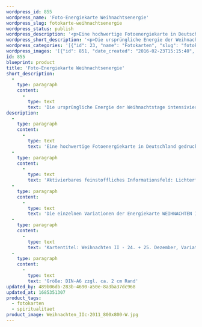 ```yaml
---
wordpress_id: 855
wordpress_name: 'Foto-Energiekarte Weihnachtsenergie'
wordpress_slug: fotokarte-weihnachtsenergie
wordpress_status: publish
wordpress_description: '<p>Eine hochwertige Fotoenergiekarte in Deutschland gedruckt und in Handarbeit laminiert.  Sie ist in Postkartengröße (DIN-A6) gut zu transportieren und kann auch auf den Körper aufgelegt werden.</p><p>Aktivierbares feinstoffliches Informationsfeld: Lichterfest - Gottesenergie im Menschsein - Christusenergie: In der Zeit vom 24. bis 25. Dezember taucht ein Teil der Menschheit in ein besonderes Energiefeld ein, welches wir Weihnachten nennen. Dieses Energiefeld ist sehr lichtvoll, es beinhaltet all das, was wir in christlichem Sinne mit der Geburt Jesu verbinden. Es stellt für viele Menschen ein Hoffnungszeichen und einen Anker für Menschlichkeit und Spiritualität dar.<br />Die einzelnen Variationen der Energiekarte WEIHNACHTEN II möchten dieses lichtvolle Ereignis in einem jeden Jahr intensivieren und klären helfen. Die Bedeutung der Weihnacht für jeden Menschen kann individuell unterschiedlich rein und pur erfahren werden. Die Weihnachtstage können eine Quelle des eigenen, inneren Lichts und des Lichts auf der Erde insgesamt sein.</p><p>Kartentitel: Weihnachten II - 24. + 25. Dezember, Variation 3 (Edition 2011). Reihe: Weihnachten. Schwingung: Grün</p><p>Größe: DIN-A6 zzgl. ca. 2 cm Rand<br />Andere Formate sind individuell für Sie innerhalb weniger Tage herstellbar. Bitte kontaktieren Sie uns hierfür unter <a href="mailto:info@elvedenverlag.de">info@elvedenverlag.de</a>.</p><p><a href="https://my.feenbaum.de/anwendung-energiebilder-foto-laminiert/">Anwendungshinweise</a>      <a href="https://my.feenbaum.de/produktinformationen-fotokarten/">Produktinformationen</a></p>'
wordpress_short_description: '<p>Die ursprüngliche Energie der Weihnachtstage intensivieren</p>'
wordpress_categories: '[{"id": 23, "name": "Fotokarten", "slug": "fotokarten"}, {"id": 36, "name": "Spiritualit\u00e4t", "slug": "spiritualitaet"}]'
wordpress_images: '[{"id": 851, "date_created": "2016-02-23T15:15:40", "date_created_gmt": "2016-02-23T13:15:40", "date_modified": "2016-02-23T15:15:40", "date_modified_gmt": "2016-02-23T13:15:40", "src": "https://my.feenbaum.de/wp-content/uploads/2016/02/Weihnachten_IIc-2011_800x800-W.jpg", "name": "Weihnachten_IIc-2011_800x800-W", "alt": ""}]'
id: 855
blueprint: product
title: 'Foto-Energiekarte Weihnachtsenergie'
short_description:
  -
    type: paragraph
    content:
      -
        type: text
        text: 'Die ursprüngliche Energie der Weihnachtstage intensivieren'
description:
  -
    type: paragraph
    content:
      -
        type: text
        text: 'Eine hochwertige Fotoenergiekarte in Deutschland gedruckt und in Handarbeit laminiert.  Sie ist in Postkartengröße (DIN-A6) gut zu transportieren und kann auch auf den Körper aufgelegt werden.'
  -
    type: paragraph
    content:
      -
        type: text
        text: 'Aktivierbares feinstoffliches Informationsfeld: Lichterfest - Gottesenergie im Menschsein - Christusenergie: In der Zeit vom 24. bis 25. Dezember taucht ein Teil der Menschheit in ein besonderes Energiefeld ein, welches wir Weihnachten nennen. Dieses Energiefeld ist sehr lichtvoll, es beinhaltet all das, was wir in christlichem Sinne mit der Geburt Jesu verbinden. Es stellt für viele Menschen ein Hoffnungszeichen und einen Anker für Menschlichkeit und Spiritualität dar.'
  -
    type: paragraph
    content:
      -
        type: text
        text: 'Die einzelnen Variationen der Energiekarte WEIHNACHTEN II möchten dieses lichtvolle Ereignis in einem jeden Jahr intensivieren und klären helfen. Die Bedeutung der Weihnacht für jeden Menschen kann individuell unterschiedlich rein und pur erfahren werden. Die Weihnachtstage können eine Quelle des eigenen, inneren Lichts und des Lichts auf der Erde insgesamt sein.'
  -
    type: paragraph
    content:
      -
        type: text
        text: 'Kartentitel: Weihnachten II - 24. + 25. Dezember, Variation 3 (Edition 2011). Reihe: Weihnachten. Schwingung: Grün'
  -
    type: paragraph
    content:
      -
        type: text
        text: 'Größe: DIN-A6 zzgl. ca. 2 cm Rand'
updated_by: 489b06db-283b-4690-a50e-8a3ba37dc968
updated_at: 1685351307
product_tags:
  - fotokarten
  - spiritualitaet
product_image: Weihnachten_IIc-2011_800x800-W.jpg
---
```

